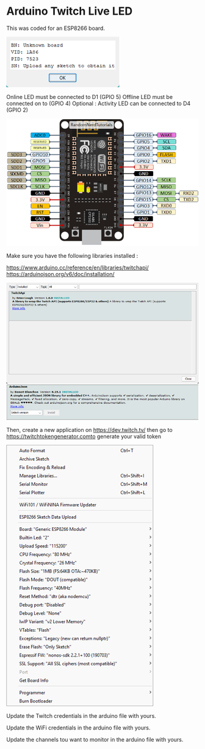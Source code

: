 # Arduino Twitch Live LED

This was coded for an ESP8266 board.

![Screenshot](images/2.png)

Online LED must be connected to D1 (GPIO 5)
Offline LED must be connected on to (GPIO 4)
Optional : Activity LED can be connected to D4 (GPIO 2)

![ESP8266](images/ESP8266.png)

Make sure you have the following libraries installed :

https://www.arduino.cc/reference/en/libraries/twitchapi/
https://arduinojson.org/v6/doc/installation/

![TwitchAPI](images/4.png)
![ArduinoJSON](images/3.png)

Then, create a new application on https://dev.twitch.tv/ then go to https://twitchtokengenerator.comto generate your valid token

![Screenshot](images/1.png)

Update the Twitch credentials in the arduino file with yours.

Update the WiFi credentials in the arduino file with yours.

Update the channels tou want to monitor in the arduino file with yours.





